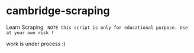 # cambridge-scraping
Learn Scraping
``` NOTE this script is only for educational purpose. Use at your own risk !```

work is under process :) 

